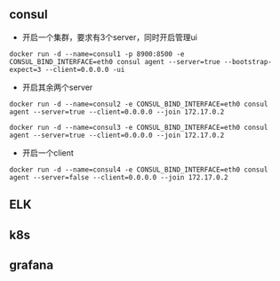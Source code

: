## consul
- 开启一个集群，要求有3个server，同时开启管理ui

`docker run -d --name=consul1 -p 8900:8500 -e CONSUL_BIND_INTERFACE=eth0 consul agent --server=true
--bootstrap-expect=3 --client=0.0.0.0 -ui`

- 开启其余两个server

`docker run -d --name=consul2 -e CONSUL_BIND_INTERFACE=eth0 consul agent --server=true --client=0.0.0.0
--join 172.17.0.2 `

`docker run -d --name=consul3 -e CONSUL_BIND_INTERFACE=eth0 consul agent --server=true
--client=0.0.0.0 --join 172.17.0.2`

- 开启一个client

`docker run -d --name=consul4 -e CONSUL_BIND_INTERFACE=eth0 consul agent --server=false --client=0.0.0.0
--join 172.17.0.2 `

## ELK
## k8s
## grafana
